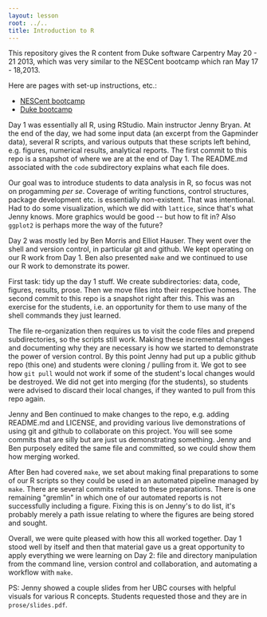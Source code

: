 ```yaml
---
layout: lesson
root: ../..
title: Introduction to R
---
```

This repository gives the R content from Duke software Carpentry May 20 - 21 2013, which was very similar to the NESCent bootcamp which ran May 17 - 18,2013.

Here are pages with set-up instructions, etc.:

*   [NESCent bootcamp](http://swcarpentry.github.io/bootcamps/2013-05-16-nescent/)
*   [Duke bootcamp](http://swcarpentry.github.io/bootcamps/2013-05-20-duke/)

Day 1 was essentially all R, using RStudio. Main instructor Jenny Bryan. At the end of the day, we had some input data (an excerpt from the Gapminder data), several R scripts, and various outputs that these scripts left behind, e.g. figures, numerical results, analytical reports. The first commit to this repo is a snapshot of where we are at the end of Day 1. The README.md associated with the `code` subdirectory explains what each file does.

Our goal was to introduce students to data analysis in R, so focus was not on progamming *per se*. Coverage of writing functions, control structures, package development etc. is essentially non-existent. That was intentional. Had to do some visualization, which we did with `lattice`, since that's what Jenny knows. More graphics would be good -- but how to fit in? Also `ggplot2` is perhaps more the way of the future?

Day 2 was mostly led by Ben Morris and Elliot Hauser. They went over the shell and version control, in particular git and github. We kept operating on our R work from Day 1. Ben also presented `make` and we continued to use our R work to demonstrate its power.

First task: tidy up the day 1 stuff. We create subdirectories: data, code, figures, results, prose. Then we move files into their respective homes. The second commit to this repo is a snapshot right after this. This was an exercise for the students, i.e. an opportunity for them to use many of the shell commands they just learned.

The file re-organization then requires us to visit the code files and prepend subdirectories, so the scripts still work. Making these incremental changes and documenting why they are necessary is how we started to demonstrate the power of version control. By this point Jenny had put up a public github repo (this one) and students were cloning / pulling from it. We got to see how `git pull` would not work if some of the student's local changes would be destroyed. We did not get into merging (for the students), so students were advised to discard their local changes, if they wanted to pull from this repo again.

Jenny and Ben continued to make changes to the repo, e.g. adding README.md and LICENSE, and providing various live demonstrations of using git and github to collaborate on this project. You will see some commits that are silly but are just us demonstrating something. Jenny and Ben purposely edited the same file and committed, so we could show them how merging worked.

After Ben had covered `make`, we set about making final preparations to some of our R scripts so they could be used in an automated pipeline managed by `make`. There are several commits related to these preparations. There is one remaining "gremlin" in which one of our automated reports is not successfully including a figure. Fixing this is on Jenny's to do list, it's probably merely a path issue relating to where the figures are being stored and sought.

Overall, we were quite pleased with how this all worked together. Day 1 stood well by itself and then that material gave us a great opportunity to apply everything we were learning on Day 2: file and directory manipulation from the command line, version control and collaboration, and automating a workflow with `make`.

PS: Jenny showed a couple slides from her UBC courses with helpful visuals for various R concepts. Students requested those and they are in `prose/slides.pdf`.
